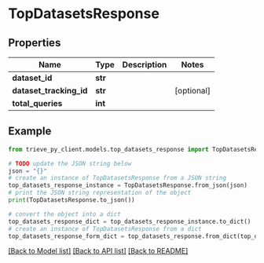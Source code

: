 # TopDatasetsResponse


## Properties

Name | Type | Description | Notes
------------ | ------------- | ------------- | -------------
**dataset_id** | **str** |  | 
**dataset_tracking_id** | **str** |  | [optional] 
**total_queries** | **int** |  | 

## Example

```python
from trieve_py_client.models.top_datasets_response import TopDatasetsResponse

# TODO update the JSON string below
json = "{}"
# create an instance of TopDatasetsResponse from a JSON string
top_datasets_response_instance = TopDatasetsResponse.from_json(json)
# print the JSON string representation of the object
print(TopDatasetsResponse.to_json())

# convert the object into a dict
top_datasets_response_dict = top_datasets_response_instance.to_dict()
# create an instance of TopDatasetsResponse from a dict
top_datasets_response_form_dict = top_datasets_response.from_dict(top_datasets_response_dict)
```
[[Back to Model list]](../README.md#documentation-for-models) [[Back to API list]](../README.md#documentation-for-api-endpoints) [[Back to README]](../README.md)


